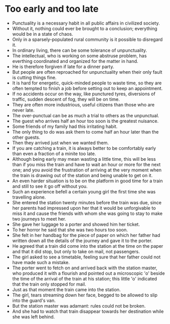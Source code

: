 # Too early and too late

- Punctuality is a necessary habit in all public affairs in civilized society.
- Without it, nothing could ever be brought to a conclusion; everything would be in a state of chaos.
- Only in a sparsely-populated rural community is it possible to disregard it.
- In ordinary living, there can be some tolerance of unpunctuality.
- The intellectual, who is working on some abstruse problem, has everthing coordinated and organized for the matter in hand.
- He is therefore forgiven if late for a dinner party.
- But people are often reproached for unpunctuality when their only fault is cutting things fine.
- It is hard for energetic, quick-minded people to waste time, so they are often tempted to finish a job before setting out to keep an appointment.
- If no accidents occur on the way, like punctured tyres, diversions of traffic, sudden descent of fog, they will be on time.
- They are often more industrious, useful citizens than those who are never late.
- The over-punctual can be as much a trial to others as the unpunctual.
- The guest who arrives half an hour too soon is the greatest nuisance.
- Some friends of my family had this irritating habit.
- The only thing to do was ask them to come half an hour later than the other guests.
- Then they arrived just when we wanted them.
- If you are catching a train, it is always better to be comfortably early than even a fraction of a minite too late.
- Although being early may mean wasting a little time, this will be less than if you miss the train and have to wait an hour or more for the next one; and you avoid the frustration of arriving at the very moment when the train is drawing out of the station and being unable to get on it.
- An even harder situation is to be on the platform in good time for a train and still to see it go off without you.
- Such an experience befell a certain young girl the first time she was travelling alone.
- She entered the station twenty minutes before the train was due, since her parents had impressed upon her that it would be unforgivable to miss it and cause the friends with whom she was going to stay to make two journeys to meet her.
- She gave her luggage to a porter and showed him her ticket.
- To her horror he said that she was two hours too soon.
- She felt in her handbag for the piece of paper on which her father had written down all the details of the journey and gave it to the porter.
- He agreed that a train did come into the station at the time on the paper and that it did stop, but only to take on mail, not passengers.
- The girl asked to see a timetable, feeling sure that her father could not have made such a mistake.
- The porter went to fetch on and arrived back with the station master, who produced it with a flourish and pointed out a microscopic 'o' beside the time of the arrival of the train at his station; this little 'o' indicated that the train only stopped for mail.
- Just as that moment the train came into the station.
- The girl, tears streaming down her face, begged to be allowed to slip into the guard's van.
- But the station master was adamant: rules could not be broken.
- And she had to watch that train disappear towards her destination while she was left behind.
